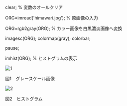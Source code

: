 clear; % 変数のオールクリア

ORG=imread('himawari.jpg'); % 原画像の入力

ORG=rgb2gray(ORG); % カラー画像を白黒濃淡画像へ変換

imagesc(ORG); colormap(gray); colorbar;

pause;

imhist(ORG); % ヒストグラムの表示

![1](https://user-images.githubusercontent.com/32251471/34913204-15ad872a-f93a-11e7-9781-e4938adf45bc.PNG)

図1　グレースケール画像

![2](https://user-images.githubusercontent.com/32251471/34913207-188611f6-f93a-11e7-90f7-f7f474cbd967.PNG)

図2　ヒストグラム
